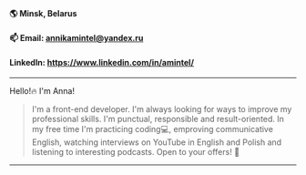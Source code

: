 #### :earth_americas: Minsk, Belarus
####  :mailbox: Email:  annikamintel@yandex.ru
#### LinkedIn:  https://www.linkedin.com/in/amintel/
---

Hello!:fire: I'm Anna!

> I'm a front-end developer. I'm always looking for ways to improve my professional skills. I'm punctual, responsible and result-oriented. In my free time I'm practicing coding:computer:, emproving communicative English, watching interviews on YouTube in English and Polish and listening to interesting podcasts. 
Open to your offers! :rocket:

---
